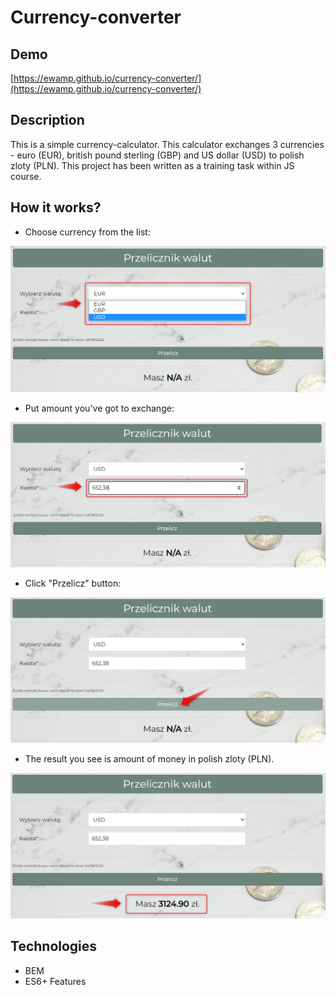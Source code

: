 # Currency-converter
## Demo
[https://ewamp.github.io/currency-converter/](https://ewamp.github.io/currency-converter/)

## Description

This is a simple currency-calculator.
This calculator exchanges 3 currencies - euro (EUR), british pound sterling (GBP) and US dollar (USD) to polish zloty (PLN).
This project has been written as a training task within JS course.

## How it works?

 - Choose currency from the list:

![choose currency](https://github.com/ewamp/currency-converter/blob/main/images/slajd1.png?raw=true)

 - Put amount you've got to exchange:

![put amount](https://github.com/ewamp/currency-converter/blob/main/images/slajd2.png?raw=true)

 - Click "Przelicz" button:

![click button](https://github.com/ewamp/currency-converter/blob/main/images/slajd3.png?raw=true)

 - The result you see is amount of money in polish zloty (PLN).

![result](https://github.com/ewamp/currency-converter/blob/main/images/slajd4.png?raw=true)

## Technologies

 - BEM
 - ES6+ Features
